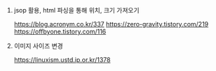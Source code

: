 1. jsop 활용, html 파싱을 통해 위치, 크기 가져오기 

	https://blog.acronym.co.kr/337
	https://zero-gravity.tistory.com/219
	https://offbyone.tistory.com/116

2. 이미지 사이즈 변경

	https://linuxism.ustd.ip.or.kr/1378